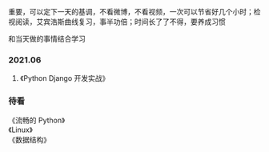 
重要，可以定下一天的基调，不看微博，不看视频，一次可以节省好几个小时；检视阅读，艾宾浩斯曲线复习，事半功倍；时间长了了不得，要养成习惯  

和当天做的事情结合学习  

### 2021.06  
1. 《Python Django 开发实战》



### 待看
《流畅的 Python》  
《Linux》  
《数据结构》  


